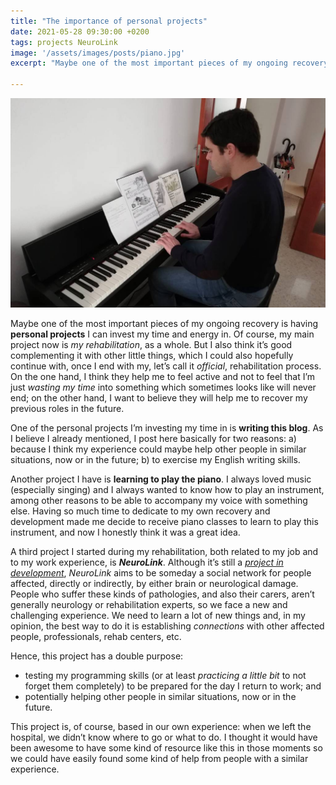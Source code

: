 ```yaml
---
title: "The importance of personal projects"
date: 2021-05-28 09:30:00 +0200
tags: projects NeuroLink
image: '/assets/images/posts/piano.jpg'
excerpt: "Maybe one of the most important pieces of my ongoing recovery is having **personal projects** I can invest my time and energy in. Of course, my main project now is my rehabilitation, as a whole. But I also think it's good complementing it with other things, which I could also hopefully continue with, once I end with my, let's call it official, rehabilitation process."

---
```


![Me playing piano](/assets/images/posts/piano.jpg)

Maybe one of the most important pieces of my ongoing recovery is having **personal projects** I can invest my time and energy in. Of course, my main project now is _my rehabilitation_, as a whole. But I also think it’s good complementing it with other little things, which I could also hopefully continue with, once I end with my, let’s call it _official_, rehabilitation process. On the one hand, I think they help me to feel active and not to feel that I’m just _wasting my time_ into something which sometimes looks like will never end; on the other hand, I want to believe they will help me to recover my previous roles in the future.

One of the personal projects I’m investing my time in is **writing this blog**. As I believe I already mentioned, I post here basically for two reasons: a) because I think my experience could maybe help other people in similar situations, now or in the future; b) to exercise my English writing skills.

Another project I have is **learning to play the piano**. I always loved music (especially singing) and I always wanted to know how to play an instrument, among other reasons to be able to accompany my voice with something else. Having so much time to dedicate to my own recovery and development made me decide to receive piano classes to learn to play this instrument, and now I honestly think it was a great idea.

A third project I started during my rehabilitation, both related to my job and to my work experience, is **_NeuroLink_**. Although it’s still a [_project in development_](https://github.com/Inspiring-White/neurolink-server), _NeuroLink_ aims to be someday a social network for people affected, directly or indirectly, by either brain or neurological damage. People who suffer these kinds of pathologies, and also their carers, aren’t generally neurology or rehabilitation experts, so we face a new and challenging experience. We need to learn a lot of new things and, in my opinion, the best way to do it is establishing _connections_ with other affected people, professionals, rehab centers, etc.

Hence, this project has a double purpose: 
* testing my programming skills (or at least _practicing a little bit_ to not forget them completely) to be prepared for the day I return to work; and
* potentially helping other people in similar situations, now or in the future.

This project is, of course, based in our own experience: when we left the hospital, we didn’t know where to go or what to do. I thought it would have been awesome to have some kind of resource like this in those moments so we could have easily found some kind of help from people with a similar experience.
